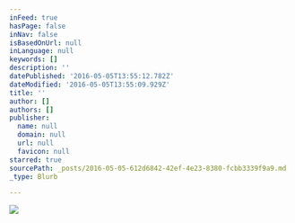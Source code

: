 ```yaml
---
inFeed: true
hasPage: false
inNav: false
isBasedOnUrl: null
inLanguage: null
keywords: []
description: ''
datePublished: '2016-05-05T13:55:12.782Z'
dateModified: '2016-05-05T13:55:09.929Z'
title: ''
author: []
authors: []
publisher:
  name: null
  domain: null
  url: null
  favicon: null
starred: true
sourcePath: _posts/2016-05-05-612d6842-42ef-4e23-8380-fcbb3339f9a9.md
_type: Blurb

---
```

![](https://the-grid-user-content.s3-us-west-2.amazonaws.com/ea9be0fc-35f0-4af5-9522-46df9b06c55e.jpg)